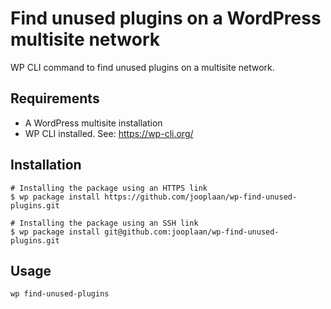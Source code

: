 # Find unused plugins on a WordPress multisite network

WP CLI command to find unused plugins on a multisite network.

## Requirements

* A WordPress multisite installation
* WP CLI installed. See: https://wp-cli.org/

## Installation

```
# Installing the package using an HTTPS link
$ wp package install https://github.com/jooplaan/wp-find-unused-plugins.git

# Installing the package using an SSH link
$ wp package install git@github.com:jooplaan/wp-find-unused-plugins.git
```

## Usage

```
wp find-unused-plugins
```
